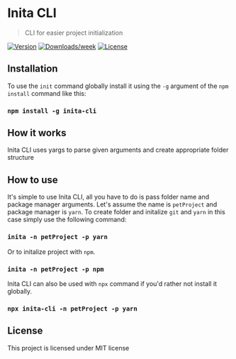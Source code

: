 # Inita CLI

> CLI for easier project initialization


[![Version](https://img.shields.io/npm/v/inita-cli.svg)](https://www.npmjs.com/package/inita-cli)
[![Downloads/week](https://img.shields.io/npm/dw/inita-cli.svg)](https://www.npmjs.com/package/inita-cli)
[![License](https://img.shields.io/npm/l/inita-cli.svg)](https://github.com/Akevic/inita-cli/blob/master/package.json)

## Installation

To use the `init` command globally install it using the `-g` argument of the `npm install` command like this:


### `npm install -g inita-cli`

## How it works

Inita CLI uses yargs to parse given arguments and create appropriate folder structure

## How to use

It's simple to use Inita CLI, all you have to do is pass folder name and package manager arguments. Let's assume the name is `petProject` and package manager is `yarn`. To create folder and initalize `git` and `yarn` in this case simply use the following command:

### `inita -n petProject -p yarn`

Or to initalize project with `npm`.

### `inita -n petProject -p npm`

Inita CLI can also be used with `npx` command if you'd rather not install it globally.

### `npx inita-cli -n petProject -p yarn`

## License

This project is licensed under MIT license
